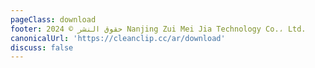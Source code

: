 ```yaml
---
pageClass: download
footer: حقوق النشر © 2024 Nanjing Zui Mei Jia Technology Co.، Ltd.
canonicalUrl: 'https://cleanclip.cc/ar/download'
discuss: false
---
```

<Download/>